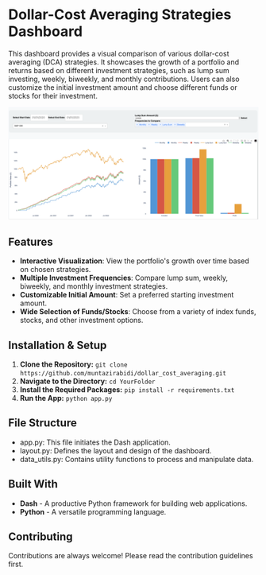 
# Dollar-Cost Averaging Strategies Dashboard

This dashboard provides a visual comparison of various dollar-cost averaging (DCA) strategies. It showcases the growth of a portfolio and returns based on different investment strategies, such as lump sum investing, weekly, biweekly, and monthly contributions. Users can also customize the initial investment amount and choose different funds or stocks for their investment.


![Dashboard Screenshot](./DCA.png)


## Features

- **Interactive Visualization**: View the portfolio's growth over time based on chosen strategies.
- **Multiple Investment Frequencies**: Compare lump sum, weekly, biweekly, and monthly investment strategies.
- **Customizable Initial Amount**: Set a preferred starting investment amount.
- **Wide Selection of Funds/Stocks**: Choose from a variety of index funds, stocks, and other investment options.

## Installation & Setup
1. **Clone the Repository:** `git clone https://github.com/muntazirabidi/dollar_cost_averaging.git`
2. **Navigate to the Directory:**  `cd YourFolder`
3. **Install the Required Packages:** `pip install -r requirements.txt`
4. **Run the App:** `python app.py`

## File Structure

- app.py: This file initiates the Dash application.
- layout.py: Defines the layout and design of the dashboard.
- data_utils.py: Contains utility functions to process and manipulate data.

## Built With

- **Dash** - A productive Python framework for building web applications.
- **Python** - A versatile programming language.

## Contributing

Contributions are always welcome! Please read the contribution guidelines first.
